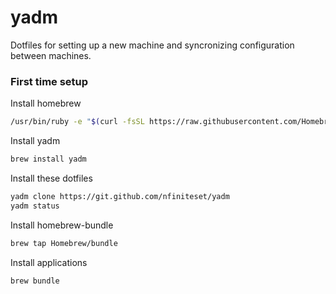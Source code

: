 # yadm
Dotfiles for setting up a new machine and syncronizing configuration between machines.

### First time setup

Install homebrew
```bash
/usr/bin/ruby -e "$(curl -fsSL https://raw.githubusercontent.com/Homebrew/install/master/install)"
```

Install yadm
```bash
brew install yadm
```

Install these dotfiles
```bash
yadm clone https://git.github.com/nfiniteset/yadm
yadm status
```

Install homebrew-bundle
```bash
brew tap Homebrew/bundle
```

Install applications
```bash
brew bundle
```
